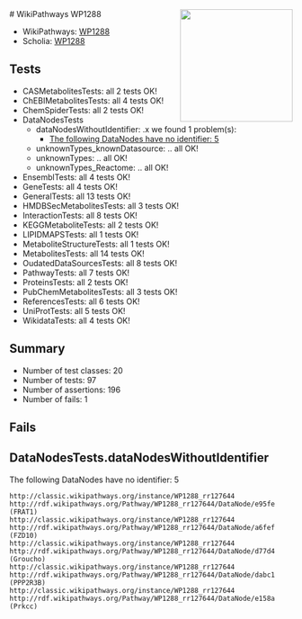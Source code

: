 <img style="float: right; width: 200px" src="https://upload.wikimedia.org/wikipedia/commons/thumb/8/83/Wplogo_with_text_500.png/640px-Wplogo_with_text_500.png" />
# WikiPathways WP1288

* WikiPathways: [WP1288](https://wikipathways.org/pathways/WP1288)
* Scholia: [WP1288](https://scholia.toolforge.org/wikipathways/WP1288)
## Tests
* CASMetabolitesTests: all 2 tests OK!
* ChEBIMetabolitesTests: all 4 tests OK!
* ChemSpiderTests: all 2 tests OK!
* DataNodesTests
    * dataNodesWithoutIdentifier: .x we found 1 problem(s):
        * [The following DataNodes have no identifier: 5](#d2d32fa4)
    * unknownTypes_knownDatasource: .. all OK!
    * unknownTypes: .. all OK!
    * unknownTypes_Reactome: .. all OK!
* EnsemblTests: all 4 tests OK!
* GeneTests: all 4 tests OK!
* GeneralTests: all 13 tests OK!
* HMDBSecMetabolitesTests: all 3 tests OK!
* InteractionTests: all 8 tests OK!
* KEGGMetaboliteTests: all 2 tests OK!
* LIPIDMAPSTests: all 1 tests OK!
* MetaboliteStructureTests: all 1 tests OK!
* MetabolitesTests: all 14 tests OK!
* OudatedDataSourcesTests: all 8 tests OK!
* PathwayTests: all 7 tests OK!
* ProteinsTests: all 2 tests OK!
* PubChemMetabolitesTests: all 3 tests OK!
* ReferencesTests: all 6 tests OK!
* UniProtTests: all 5 tests OK!
* WikidataTests: all 4 tests OK!


## Summary

* Number of test classes: 20
* Number of tests: 97
* Number of assertions: 196
* Number of fails: 1

## Fails

<a name="d2d32fa4" />

## DataNodesTests.dataNodesWithoutIdentifier

The following DataNodes have no identifier: 5
```
http://classic.wikipathways.org/instance/WP1288_rr127644 http://rdf.wikipathways.org/Pathway/WP1288_rr127644/DataNode/e95fe (FRAT1)
http://classic.wikipathways.org/instance/WP1288_rr127644 http://rdf.wikipathways.org/Pathway/WP1288_rr127644/DataNode/a6fef (FZD10)
http://classic.wikipathways.org/instance/WP1288_rr127644 http://rdf.wikipathways.org/Pathway/WP1288_rr127644/DataNode/d77d4 (Groucho)
http://classic.wikipathways.org/instance/WP1288_rr127644 http://rdf.wikipathways.org/Pathway/WP1288_rr127644/DataNode/dabc1 (PPP2R3B)
http://classic.wikipathways.org/instance/WP1288_rr127644 http://rdf.wikipathways.org/Pathway/WP1288_rr127644/DataNode/e158a (Prkcc)
```

